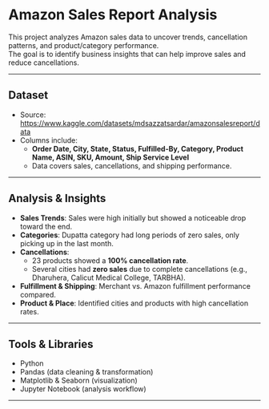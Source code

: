 #  Amazon Sales Report Analysis

This project analyzes Amazon sales data to uncover trends, cancellation patterns, and product/category performance.  
The goal is to identify business insights that can help improve sales and reduce cancellations.  

---

##  Dataset
- Source: https://www.kaggle.com/datasets/mdsazzatsardar/amazonsalesreport/data
- Columns include:
  - **Order Date, City, State, Status, Fulfilled-By, Category, Product Name, ASIN, SKU, Amount, Ship Service Level**  
  - Data covers sales, cancellations, and shipping performance.

---

## Analysis & Insights
- **Sales Trends**: Sales were high initially but showed a noticeable drop toward the end.  
- **Categories**: Dupatta category had long periods of zero sales, only picking up in the last month.  
- **Cancellations**:  
  - 23 products showed a **100% cancellation rate**.  
  - Several cities had **zero sales** due to complete cancellations (e.g., Dharuhera, Calicut Medical College, TARBHA).  
- **Fulfillment & Shipping**: Merchant vs. Amazon fulfillment performance compared.  
- **Product & Place**: Identified cities and products with high cancellation rates.  

---

## Tools & Libraries
- Python  
- Pandas (data cleaning & transformation)  
- Matplotlib & Seaborn (visualization)  
- Jupyter Notebook (analysis workflow)  

---

